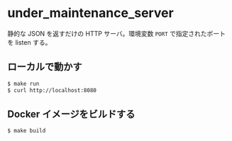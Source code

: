 # under_maintenance_server

静的な JSON を返すだけの HTTP サーバ。環境変数 `PORT` で指定されたポートを listen する。

## ローカルで動かす
```sh
$ make run
$ curl http://localhost:8080
```

## Docker イメージをビルドする
```sh
$ make build
```
